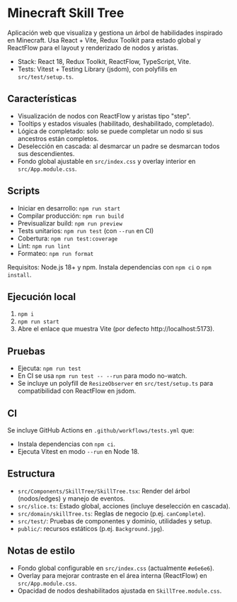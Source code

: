 # Minecraft Skill Tree

Aplicación web que visualiza y gestiona un árbol de habilidades inspirado en Minecraft. Usa React + Vite, Redux Toolkit para estado global y ReactFlow para el layout y renderizado de nodos y aristas.

- Stack: React 18, Redux Toolkit, ReactFlow, TypeScript, Vite.
- Tests: Vitest + Testing Library (jsdom), con polyfills en `src/test/setup.ts`.

## Características
- Visualización de nodos con ReactFlow y aristas tipo "step".
- Tooltips y estados visuales (habilitado, deshabilitado, completado).
- Lógica de completado: solo se puede completar un nodo si sus ancestros están completos.
- Deselección en cascada: al desmarcar un padre se desmarcan todos sus descendientes.
- Fondo global ajustable en `src/index.css` y overlay interior en `src/App.module.css`.

## Scripts
- Iniciar en desarrollo: `npm run start`
- Compilar producción: `npm run build`
- Previsualizar build: `npm run preview`
- Tests unitarios: `npm run test` (con `--run` en CI)
- Cobertura: `npm run test:coverage`
- Lint: `npm run lint`
- Formateo: `npm run format`

Requisitos: Node.js 18+ y npm. Instala dependencias con `npm ci` o `npm install`.

## Ejecución local
1. `npm i`
2. `npm run start`
3. Abre el enlace que muestra Vite (por defecto http://localhost:5173).

## Pruebas
- Ejecuta: `npm run test`
- En CI se usa `npm run test -- --run` para modo no-watch.
- Se incluye un polyfill de `ResizeObserver` en `src/test/setup.ts` para compatibilidad con ReactFlow en jsdom.

## CI
Se incluye GitHub Actions en `.github/workflows/tests.yml` que:
- Instala dependencias con `npm ci`.
- Ejecuta Vitest en modo `--run` en Node 18.

## Estructura
- `src/Components/SkillTree/SkillTree.tsx`: Render del árbol (nodos/edges) y manejo de eventos.
- `src/slice.ts`: Estado global, acciones (incluye deselección en cascada).
- `src/domain/skillTree.ts`: Reglas de negocio (p.ej. `canComplete`).
- `src/test/`: Pruebas de componentes y dominio, utilidades y setup.
- `public/`: recursos estáticos (p.ej. `Background.jpg`).

## Notas de estilo
- Fondo global configurable en `src/index.css` (actualmente `#e6e6e6`).
- Overlay para mejorar contraste en el área interna (ReactFlow) en `src/App.module.css`.
- Opacidad de nodos deshabilitados ajustada en `SkillTree.module.css`.

